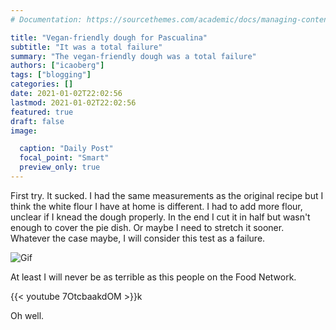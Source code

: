 ```yaml
---
# Documentation: https://sourcethemes.com/academic/docs/managing-content/

title: "Vegan-friendly dough for Pascualina"
subtitle: "It was a total failure"
summary: "The vegan-friendly dough was a total failure"
authors: ["icaoberg"]
tags: ["blogging"]
categories: []
date: 2021-01-02T22:02:56
lastmod: 2021-01-02T22:02:56
featured: true
draft: false
image:

  caption: "Daily Post"
  focal_point: "Smart"
  preview_only: true
---
```


First try. It sucked. I had the same measurements as the original recipe but I think the white flour I have at home is different. I had to add more flour, unclear if I knead the dough properly. In the end I cut it in half but wasn't enough to cover the pie dish. Or maybe I need to stretch it sooner. Whatever the case maybe, I will consider this test as a failure.

![Gif](https://media3.giphy.com/media/7OfNbBQHgxYVG/giphy.gif?cid=ecf05e473xy0q3ll0uxa2layw5ll0zy1xmli3shir6isn53c&rid=giphy.gif)

At least I will never be as terrible as this people on the Food Network.

{{< youtube 7OtcbaakdOM >}}k

Oh well.
